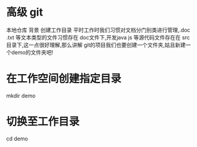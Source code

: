 # 高级 git
本地仓库
背景
创建工作目录
平时工作时我们习惯对文档分门别类进行管理,.doc .txt 等文本类型的文件习惯存在 doc文件下,开发java js 等源代码文件存在在 src 目录下,这一点很好理解,那么讲解 git的项目我们也要创建一个文件夹,姑且新建一个demo的文件夹吧!

# 在工作空间创建指定目录
mkdir demo

# 切换至工作目录
cd demo

